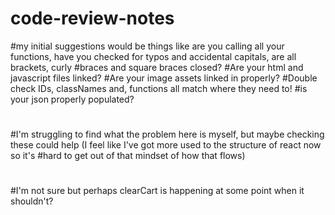 # code-review-notes

#my initial suggestions would be things like are you calling all your functions, have you checked for typos and accidental capitals, are all brackets, curly #braces and square braces closed?
#Are your html and javascript files linked?
#Are your image assets linked in properly?
#Double check IDs, classNames and, functions all match where they need to!
#is your json properly populated?
#
#I'm struggling to find what the problem here is myself, but maybe checking these could help (I feel like I've got more used to the structure of react now so it's #hard to get out of that mindset of how that flows)
#
#I'm not sure but perhaps clearCart is happening at some point when it shouldn't? 
